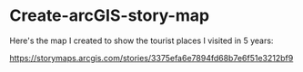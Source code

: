 # Create-arcGIS-story-map
Here's the map I created to show the tourist places I visited in 5 years:

https://storymaps.arcgis.com/stories/3375efa6e7894fd68b7e6f51e3212bf9
